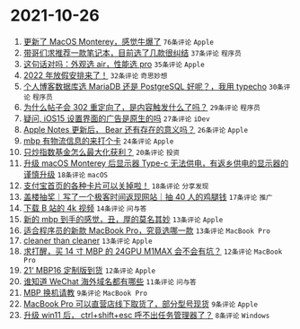 # 2021-10-26

1. [更新了 MacOS Monterey，感觉牛爆了](https://www.v2ex.com/t/810529) `76条评论` `Apple`
1. [带哥们求推荐一款笔记本，目前选了几款很纠结](https://www.v2ex.com/t/810519) `37条评论` `程序员`
1. [这句话对吗：外观选 air，性能选 pro](https://www.v2ex.com/t/810538) `35条评论` `Apple`
1. [2022 年放假安排来了！](https://www.v2ex.com/t/810537) `32条评论` `奇思妙想`
1. [个人博客数据库选 MariaDB 还是 PostgreSQL 好呢？，我用 typecho](https://www.v2ex.com/t/810518) `30条评论` `程序员`
1. [为什么帖子会 302 重定向了，是内容触发什么了吗？](https://www.v2ex.com/t/810521) `29条评论` `程序员`
1. [疑问, iOS15 设置界面的广告是原生的吗](https://www.v2ex.com/t/810549) `27条评论` `iDev`
1. [Apple Notes 更新后， Bear 还有存在的意义吗？](https://www.v2ex.com/t/810546) `26条评论` `Apple`
1. [mbp 有物流信息的来打个卡](https://www.v2ex.com/t/810543) `24条评论` `Apple`
1. [只炒指数基金怎么最大化获利？](https://www.v2ex.com/t/810540) `20条评论` `投资`
1. [升级 macOS Monterey 后显示器 Type-c 无法供电，有返乡供电的显示器的谨慎升级](https://www.v2ex.com/t/810578) `18条评论` `macOS`
1. [支付宝首页的各种卡片可以关掉啦！](https://www.v2ex.com/t/810512) `18条评论` `分享发现`
1. [盖楼抽奖｜写了一个极客时间返现网站｜抽 40 人的鸡腿钱](https://www.v2ex.com/t/810511) `17条评论` `推广`
1. [下载 B 站的 4k 视频](https://www.v2ex.com/t/810547) `14条评论` `问与答`
1. [新的 mbp 到手的感觉，丑，厚的莫名其妙](https://www.v2ex.com/t/810583) `13条评论` `Apple`
1. [适合程序员的新款 MacBook Pro，究竟选哪一款](https://www.v2ex.com/t/810526) `13条评论` `MacBook Pro`
1. [cleaner than cleaner](https://www.v2ex.com/t/810517) `13条评论` `Apple`
1. [求打醒，买 14 寸 MBP 的 24GPU M1MAX 会不会有坑？](https://www.v2ex.com/t/810560) `12条评论` `MacBook Pro`
1. [21‘ MBP16 定制版到货](https://www.v2ex.com/t/810541) `12条评论` `Apple`
1. [谁知道 WeChat 海外域名都有哪些](https://www.v2ex.com/t/810524) `11条评论` `问与答`
1. [MBP 换机请教](https://www.v2ex.com/t/810573) `9条评论` `MacBook Pro`
1. [MacBook Pro 可以直营店线下取货了，部分型号现货](https://www.v2ex.com/t/810534) `9条评论` `Apple`
1. [升级 win11 后， ctrl+shift+esc 呼不出任务管理器了？](https://www.v2ex.com/t/810576) `8条评论` `Windows`
